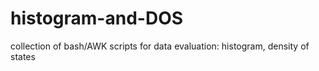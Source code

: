 # histogram-and-DOS
collection of bash/AWK scripts for data evaluation: histogram, density of states
